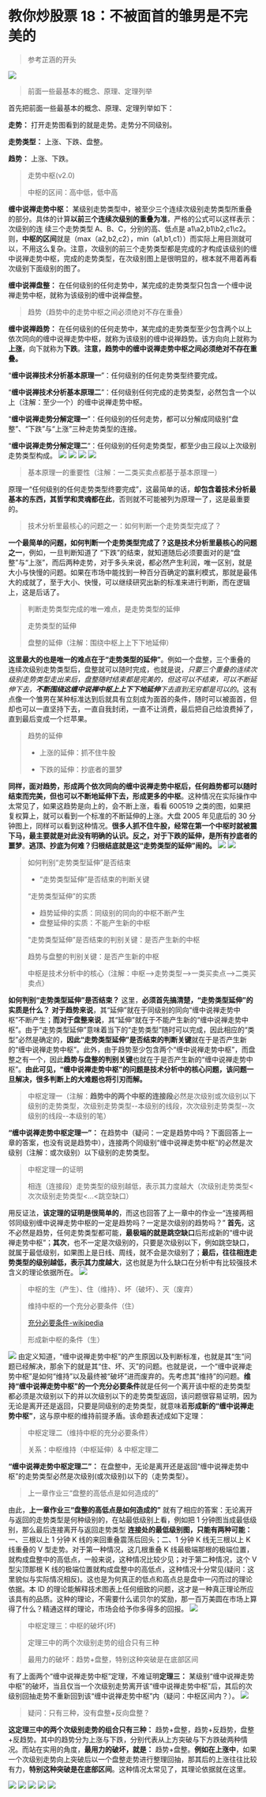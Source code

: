 # 教你炒股票 18：不被面首的雏男是不完美的

> 参考芷涵的开头

![](./0.png)

> 前面一些最基本的概念、原理、定理列举

首先把前面一些最基本的概念、原理、定理列举如下：

**走势：** 打开走势图看到的就是走势。走势分不同级别。

**走势类型：** 上涨、下跌、盘整。

**趋势：** 上涨、下跌。

> 走势中枢(v2.0)
>
> 中枢的区间：高中低，低中高

**缠中说禅走势中枢：** 某级别走势类型中，被至少三个连续次级别走势类型所重叠的部分。具体的计算**以前三个连续次级别的重叠为准**，严格的公式可以这样表示：次级别的连 续三个走势类型 A、B、C，分别的高、低点是 a1\a2,b1\b2,c1\c2。则，**中枢的区间**就是（max（a2,b2,c2），min（a1,b1,c1））而实际上用目测就可以，不用这么复杂。注意，次级别的前三个走势类型都是完成的才构成该级别的缠中说禅走势中枢，完成的走势类型，在次级别图上是很明显的，根本就不用着再看次级别下面级别的图了。

**缠中说禅盘整：** 在任何级别的任何走势中，某完成的走势类型只包含一个缠中说禅走势中枢，就称为该级别的缠中说禅盘整。

> 趋势（趋势中的走势中枢之间必须绝对不存在重叠）

**缠中说禅趋势：** 在任何级别的任何走势中，某完成的走势类型至少包含两个以上依次同向的缠中说禅走势中枢，就称为该级别的缠中说禅趋势。该方向向上就称为**上涨**，向下就称为**下跌**。**注意，趋势中的缠中说禅走势中枢之间必须绝对不存在重叠。**

“**缠中说禅技术分析基本原理一**”：任何级别的任何走势类型终要完成。

“**缠中说禅技术分析基本原理二**”：任何级别任何完成的走势类型，必然包含一个以上（注解：至少一个）的缠中说禅走势中枢。

“**缠中说禅走势分解定理一**”：任何级别的任何走势，都可以分解成同级别“盘整”、“下跌”与“上涨”三种走势类型的连接。

“**缠中说禅走势分解定理二**“：任何级别的任何走势类型，都至少由三段以上次级别走势类型构成。
![](./11.png)
![](./12.png)
![](./13.png)
![](./14.png)

> 基本原理一的重要性（注解：一二类买卖点都基于基本原理一）

原理一“任何级别的任何走势类型终要完成”，这最简单的话，**却包含着技术分析最基本的东西，其哲学和灵魂都在此**，否则就不可能被列为原理一了，这是最重要的。

> 技术分析里最核心的问题之一：如何判断一个走势类型完成了？

**一个最简单的问题，如何判断一个走势类型完成了？这是技术分析里最核心的问题之一**，例如，一旦判断知道了 “下跌”的结束，就知道随后必须要面对的是“盘整”与“上涨”，而后两种走势，对于多头来说，都必然产生利润，唯一区别，就是大小与快慢的问题。如果在市场中能找到一种百分百确定的赢利模式，那就是最伟大的成就了，至于大小、快慢，可以继续研究出新的标准来进行判断，而在逻辑上，这是后话了。

> 判断走势类型完成的唯一难点，是走势类型的延伸
>
> 走势类型的延伸
>
> 盘整的延伸（注解：围绕中枢上上下下地延伸）

**这里最大的也是唯一的难点在于“走势类型的延伸”**。例如一个盘整，三个重叠的连续次级别走势类型后，盘整就可以随时完成，也就是说，_只要三个重叠的连续次级别走势类型走出来后，盘整随时结束都是完美的，但这可以不结束，可以不断延伸下去，**不断围绕这缠中说禅中枢上上下下地延伸**下去直到无穷都是可以的_。这有点像一个雏男在某种标准达到后就具有立刻成为面首的条件，随时可以被面首，但却也可以一直坚持下去，一直自我封闭，一直不让消费，最后把自己给浪费掉了，直到最后变成一个烂苹果。

> 趋势的延伸
>
> - 上涨的延伸：抓不住牛股
>
> - 下跌的延伸：抄底者的噩梦

**同样，面对趋势，形成两个依次同向的缠中说禅走势中枢后，任何趋势都可以随时结束而完美，但也可以不断地延伸下去，形成更多的中枢**。这种情况在实际操作中太常见了，如果这趋势是向上的，会不断上涨，看看 600519 之类的图，如果把复权算上，就可以看到一个标准的不断延伸的上涨。大盘 2005 年见底后的 30 分钟图上，同样可以看到这种情况。**很多人抓不住牛股，经常在第一个中枢时就被震下马，最主要就是对此没有明确的认识。反之，对于下跌的延伸，是所有抄底者的噩梦**。**逃顶、抄底为何难？归根结底就是这“走势类型的延伸”闹的。**
![](./15.png)
![](./16.png)

> 如何判别“走势类型延伸”是否结束
>
> - “走势类型延伸”是否结束的判断关键
>
> “走势类型延伸”的实质
>
> - 趋势延伸的实质：同级别的同向的中枢不断产生
> - 盘整延伸的实质：不能产生新的中枢
>
> “走势类型延伸”是否结束的判别关键：是否产生新的中枢
>
> 趋势与盘整的判别关键：是否产生新的中枢
>
> 中枢是技术分析中的核心（注解：中枢-->走势类型-->一类买卖点-->二类买卖点）

**如何判别“走势类型延伸”是否结束？** 这里，**必须首先搞清楚，“走势类型延伸”的实质是什么？** **对于趋势来说**，其“延伸”就在于同级别的同向“缠中说禅走势中枢”不断产生；**而对于盘整来说**，其“延伸”就在于不能产生新的“缠中说禅走势中枢”。由于“走势类型延伸”意味着当下的“走势类型”随时可以完成，因此相应的“类型”必然是确定的，**因此“走势类型延伸”是否结束的判断关键**就在于是否产生新的“缠中说禅走势中枢”。此外，由于趋势至少包含两个“缠中说禅走势中枢”，而盘整之有一个，因此**趋势与盘整的判别关键**也就在于是否产生新的“缠中说禅走势中枢”。**由此可见，“缠中说禅走势中枢”的问题是技术分析中的核心问题，该问题一旦解决，很多判断上的大难题也将引刃而解。**

> 中枢定理一（注解：**趋势中的两个中枢的连接段**必然是次级别或次级别以下级别的走势类型，次级别走势类型--本级别的线段，次次级别走势类型--次级别的线段--本级别的笔）

**“缠中说禅走势中枢定理一”：** 在趋势中（疑问：一定是趋势中吗？下面回答上一章的答案，也没有说是趋势中），连接两个同级别“缠中说禅走势中枢”的必然是次级别（注解：或次级别）以下级别的走势类型。

> 中枢定理一的证明
>
> 相连（连接段）走势类型的级别越低，表示其力度越大（次级别走势类型<次次级别走势类型<...<跳空缺口）

用反证法，**该定理的证明是很简单的**，而这也回答了上一章中的作业一“连接两相邻同级别缠中说禅走势中枢的一定是趋势吗？一定是次级别的趋势吗？”
**首先**，这不必然是趋势，任何走势类型都可能，**最极端的就是跳空缺口**后形成新的“缠中说禅走势中枢”；**其次**，也不一定是次级别的，只要是次级别以下，例如跳空缺口，就属于最低级别，如果图上是日线、周线，就不会是次级别了；**最后，往往相连走势类型的级别越低，表示其力度越大**，这也就是为什么缺口在分析中有比较强技术含义的理论依据所在。
![](./2.png)

> 中枢的生（产生）、住（维持）、坏（破坏）、灭（废弃）
>
> 维持中枢的一个充分必要条件（住）
>
> [充分必要条件-wikipedia](https://zh.wikipedia.org/wiki/%E5%85%85%E5%88%86%E5%BF%85%E8%A6%81%E6%9D%A1%E4%BB%B6)
>
> 形成新中枢的条件（生）

![](./3.png)
由定义知道，“缠中说禅走势中枢”的产生原因以及判断标准，也就是其“生”问题已经解决，那余下的就是其“住、坏、灭”的问题。也就是说，一个“缠中说禅走势中枢”是如何“维持”以及最终被“破坏”进而废弃的。先考虑其“维持”的问题。**维持“缠中说禅走势中枢”的一个充分必要条件**就是任何一个离开该中枢的走势类型都必须是次级别以下的并以次级别以下的走势类型返回，该问题很容易证明，因为无论是离开还是返回，只要是同级别的走势类型，就意味着**形成新的“缠中说禅走势中枢”**，这与原中枢的维持前提矛盾。该命题表述成如下定理：

> 中枢定理二（维持中枢的充分必要条件）
>
> 关系：中枢维持（中枢延伸）& 中枢定理二

**“缠中说禅走势中枢定理二”：** 在盘整中，无论是离开还是返回“缠中说禅走势中枢”的走势类型必然是次级别(或次级别)以下的（走势类型）。

> 上一章作业三“盘整的高低点是如何造成的”

由此，**上一章作业三“盘整的高低点是如何造成的”** 就有了相应的答案：无论离开与返回的走势类型是何种级别的，在站最低级别上看，例如把 1 分钟图当成最低级别，那么最后连接离开与返回走势类型 **连接处的最低级别图，只能有两种可能：** 一、三根以上 1 分钟 K 线的来回重叠震荡后回头；二、1 分钟 K 线无三根以上 K 线重叠的 V 型走势。对于第一种情况，这几根重叠 K 线最极端那根的极端位置，就构成盘整中的高低点，一般来说，这种情况比较少见；对于第二种情况，这个 V 型尖顶那根 K 线的极端位置就构成盘整中的高低点，这种情况十分常见(疑问：这里貌似与实际情况相反)。这也是为何真正的低点和高点总是盘中一闪而过的理论依据。本 ID 的理论能解释技术图表上任何细致的问题，这才是一种真正理论所应该具有的品质。这种的理论，不需要什么诺贝尔的奖励，那一百万美圆在市场上算得了什么？精通这样的理论，市场会给予你多得多的回报。
![](./4.png)

> 中枢定理三：中枢的破坏(坏)
>
> 定理三中的两个次级别走势的组合只有三种
>
> 最用力的破坏：趋势+盘整，特别这种突破是在底部区间

有了上面两个“缠中说禅走势中枢”定理，不难证明**定理三：** 某级别“缠中说禅走势中枢”的破坏，当且仅当一个次级别走势离开该“缠中说禅走势中枢”后，其后的次级别回抽走势不重新回到该“缠中说禅走势中枢”内（疑问：中枢区间内？）。
![](./5.png)

> 疑问：只有三种，没有盘整+反向盘整？

**这定理三中的两个次级别走势的组合只有三种：** 趋势+盘整，趋势+反趋势，盘整+反趋势。其中的趋势分为上涨与下跌，分别代表从上方突破与下方跌破两种情况。而站在实用的角度，**最用力的破坏，就是：** 趋势+盘整。**例如在上涨中**，如果一个次级别走势向上突破后以一个盘整走势进行整理回抽，那其后的上涨往往比较有力，**特别这种突破是在底部区间**。这种情况太常见了，其理论依据就在这里。

![](./6.png)
![](./7.png)
![](./8.png)
![](./9.png)
![](./10.png)

